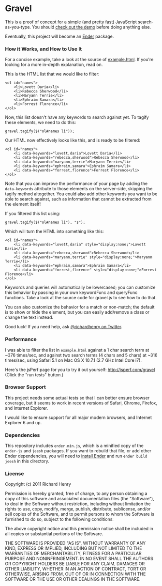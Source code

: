 # Gravel

This is a proof of concept for a simple (and pretty fast) JavaScript search-as-you-type. You should [check out the demo](http://richardhenry.github.com/gravel/example.html) before doing anything else.

Eventually, this project will become an [Ender](http://ender.no.de/) package.

### How it Works, and How to Use It

For a concise example, take a look at the source of [example.html](example.html). If you're looking for a more in-depth explanation, read on.

This is the HTML list that we would like to filter:

    <ol id="names">
        <li>Lovett Daria</li>
        <li>Rebecca Sherwood</li>
        <li>Maryann Terrie</li>
        <li>Ephraim Samara</li>
        <li>Forrest Florence</li>
    </ol>

Now, this list doesn't have any keywords to search against yet. To tagify these elements, we need to do this:

    gravel.tagify($("ol#names li"));

Our HTML now effectively looks like this, and is ready to be filtered:

    <ol id="names">
        <li data-keywords="lovett,daria">Lovett Daria</li>
        <li data-keywords="rebecca,sherwood">Rebecca Sherwood</li>
        <li data-keywords="maryann,terrie">Maryann Terrie</li>
        <li data-keywords="ephraim,samara">Ephraim Samara</li>
        <li data-keywords="forrest,florence">Forrest Florence</li>
    </ol>

Note that you can improve the performance of your page by adding the `data-keywords` attribute to those elements on the server-side, skipping the tagify method altogether. You could also add other keywords you want to be able to search against, such as information that cannot be extracted from the element itself!

If you filtered this list using:

    gravel.tagify($("ol#names li"), "s");

Which will turn the HTML into something like this:

    <ol id="names">
        <li data-keywords="lovett,daria" style="display:none;">Lovett Daria</li>
        <li data-keywords="rebecca,sherwood">Rebecca Sherwood</li>
        <li data-keywords="maryann,terrie" style="display:none;">Maryann Terrie</li>
        <li data-keywords="ephraim,samara">Ephraim Samara</li>
        <li data-keywords="forrest,florence" style="display:none;">Forrest Florence</li>
    </ol>

Keywords and queries will automatically be lowercased; you can customize this behavior by passing in your own keywordFunc and queryFunc functions. Take a look at the source code for gravel.js to see how to do that.

You can also customize the behavior for a match or non-match; the default is to show or hide the element, but you can easily add/remove a class or change the text instead.

Good luck! If you need help, ask [@richardhenry on Twitter](http://twitter.com/richardhenry).

### Performance

I was able to filter the list in `example.html` against a 1 char search term at ~376 times/sec, and against two search terms (4 chars and 5 chars) at ~316 times/sec, using Safari 5.1 on Mac OS X 10.7.1 (2.7 GHz Intel Core i7).

Here's the jsPerf page for you to try it out yourself: http://jsperf.com/gravel (Click the "run tests" button.)

### Browser Support

This project needs some actual tests so that I can better ensure browser coverage, but it seems to work in recent versions of Safari, Chrome, Firefox, and Internet Explorer.

I would like to ensure support for all major modern browsers, and Internet Explorer 6 and up.

### Dependencies

This repository includes `ender.min.js`, which is a minified copy of the `ender-js` and `jeesh` packages. If you want to rebuild that file, or add other Ender dependencies, you will need to [install Ender](http://ender.no.de/) and run `ender build jeesh` in this directory.

### License

Copyright (c) 2011 Richard Henry

Permission is hereby granted, free of charge, to any person obtaining
a copy of this software and associated documentation files (the
"Software"), to deal in the Software without restriction, including
without limitation the rights to use, copy, modify, merge, publish,
distribute, sublicense, and/or sell copies of the Software, and to
permit persons to whom the Software is furnished to do so, subject to
the following conditions:

The above copyright notice and this permission notice shall be
included in all copies or substantial portions of the Software.

THE SOFTWARE IS PROVIDED "AS IS", WITHOUT WARRANTY OF ANY KIND,
EXPRESS OR IMPLIED, INCLUDING BUT NOT LIMITED TO THE WARRANTIES OF
MERCHANTABILITY, FITNESS FOR A PARTICULAR PURPOSE AND
NONINFRINGEMENT. IN NO EVENT SHALL THE AUTHORS OR COPYRIGHT HOLDERS BE
LIABLE FOR ANY CLAIM, DAMAGES OR OTHER LIABILITY, WHETHER IN AN ACTION
OF CONTRACT, TORT OR OTHERWISE, ARISING FROM, OUT OF OR IN CONNECTION
WITH THE SOFTWARE OR THE USE OR OTHER DEALINGS IN THE SOFTWARE.